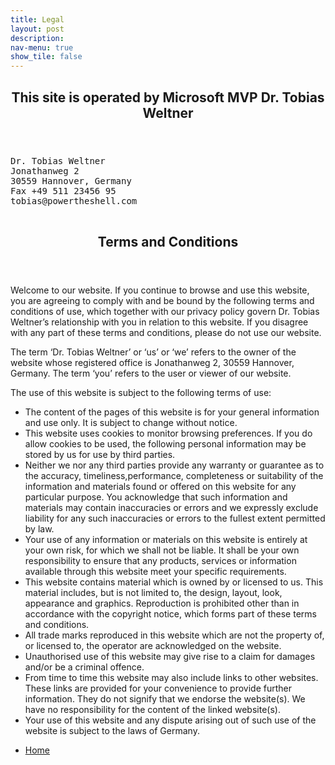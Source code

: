 ```yaml
---
title: Legal
layout: post
description: 
nav-menu: true
show_tile: false
---
```


<div id="main">
	<section id="one">
		<div class="inner">
			<header class="major">
				<h2>This site is operated by Microsoft MVP Dr. Tobias Weltner</h2>
			</header>
			<pre>
Dr. Tobias Weltner
Jonathanweg 2
30559 Hannover, Germany
Fax +49 511 23456 95
tobias@powertheshell.com
			</pre>
		</div>
	</section>
	<section id="two">
		<div class="inner">
			<header class="major">
				<h2>Terms and Conditions</h2>
			</header>
		<p>
			<p>Welcome to our website. If you continue to browse and use this website, you are agreeing to comply
                with and be bound by the following terms and conditions of use, which together with our privacy
                policy govern Dr. Tobias Weltner’s relationship with you in relation to this website. If you    disagree with any part of these terms and conditions, please do not use our website.</p>
        	<p>The term ‘Dr. Tobias Weltner’ or ‘us’ or ‘we’ refers to the owner of the website whose registered office is Jonathanweg 2, 30559 Hannover, Germany. The term ‘you’ refers to the user or viewer of our website.</p>
			<p>The use of this website is subject to the following terms of use:</p>
            <ul>
                <li>The content of the pages of this website is for your general information and use only. It is subject to change without notice.</li>
                <li>This website uses cookies to monitor browsing preferences. If you do allow cookies to be used, the following personal information may be stored by us for use by third parties.</li>
				<li>Neither we nor any third parties provide any warranty or guarantee as to the accuracy, timeliness,performance, completeness or suitability of the information and materials found or offered on this website for any particular purpose. You acknowledge that such information and materials may contain inaccuracies or errors and we expressly exclude liability for any such inaccuracies or errors to the fullest extent permitted by law.</li>
                <li>Your use of any information or materials on this website is entirely at your own risk, for which we shall not be liable. It shall be your own responsibility to ensure that any products, services or information available through this website meet your specific requirements.</li>
				<li>This website contains material which is owned by or licensed to us. This material includes, but is not limited to, the design, layout, look, appearance and graphics. Reproduction is prohibited other than in accordance with the copyright notice, which forms part of these terms and conditions.</li>
				<li>All trade marks reproduced in this website which are not the property of, or licensed to, the operator are acknowledged on the website.</li>
				<li>Unauthorised use of this website may give rise to a claim for damages and/or be a criminal offence.</li>
				<li>From time to time this website may also include links to other websites. These links are provided for your convenience to provide further information. They do not signify that we endorse the website(s). We have no responsibility for the content of the linked website(s).</li>
				<li>Your use of this website and any dispute arising out of such use of the website is subject to the laws of Germany.</li>
            </ul>
		</p>
		<ul class="actions">
			<li><a href="/" class="button">Home</a></li>
		</ul>
		</div>
	</section>
</div>
